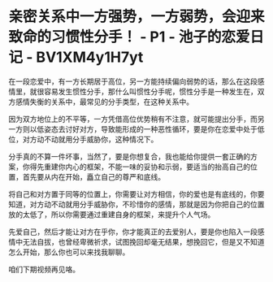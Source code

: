 # 亲密关系中一方强势，一方弱势，会迎来致命的习惯性分手！ - P1 - 池子的恋爱日记 - BV1XM4y1H7yt

在一段恋爱中，有一方长期居于高位，另一方能持续偏向弱势的话，那么在这段感情里，就很容易发生惯性分手，那什么叫惯性分手呢，惯性分手是一种发生在，双方感情失衡的关系中，最常见的分手类型，在这种关系中。

因为双方地位上的不平等，一方凭借高位优势稍有不注意，就可能提出分手，而另一方则以低姿态去讨好对方，导致能形成的一种恶性循环，要是你在恋爱中处于低位，对方动不动就用分手威胁你，这种情况下。

分手真的不算一件坏事，当然了，要是你想复合，我也能给你提供一套正确的方案，你得先重建你内心的框架，不能一味的妥协和示弱，要适当的抬高自己的位置，首先要从内在开始，矗立自己的尊严和底线。

将自己和对方置于同等的位置上，你需要让对方相信，你的爱也是有底线的，你要知道，对方动不动就用分手威胁你，不珍惜你的感情，那就是因为你把自己的位置放的太低了，所以你需要通过重建自身的框架，来提升个人气场。

先爱自己，然后才能让对方在乎你，你才能真正的去爱别人，要是你也陷入一段感情中无法自拔，也曾经卑微祈求，试图挽回却毫无结果，想挽回它，但是又不知道怎么开始，那么你也可以来找我聊聊。

咱们下期视频再见咯。